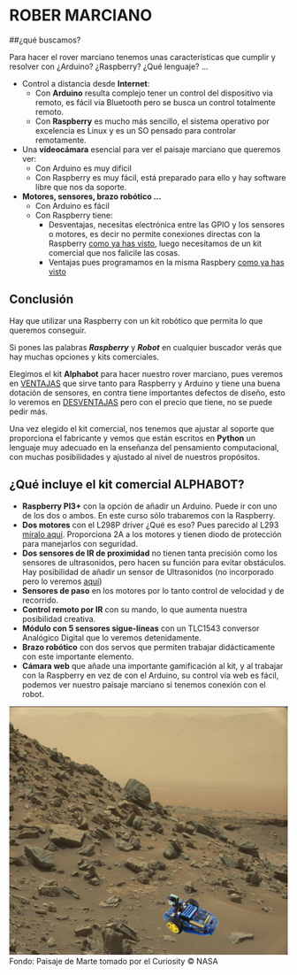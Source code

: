 # ROBER MARCIANO

##¿qué buscamos?

Para hacer el rover marciano tenemos unas características que cumplir y resolver con ¿Arduino? ¿Raspberry? ¿Qué lenguaje? ...

* Control a distancia desde **Internet**:
  * Con **Arduino** resulta complejo tener un control del dispositivo via remoto, es fácil via Bluetooth pero se busca un control totalmente remoto.
  * Con **Raspberry** es mucho más sencillo, el sistema operativo por excelencia es Linux y es un SO pensado para controlar remotamente.
* Una **vídeocámara** esencial para ver el paisaje marciano que queremos ver:
  * Con Arduino es muy dificil
  * Con Raspberry es muy fácil, está preparado para ello y hay software libre que nos da soporte.
* **Motores, sensores, brazo robótico ...**
  * Con Arduino es fácil
  * Con Raspberry tiene:
      * Desventajas, necesitas electrónica entre las GPIO y los sensores o motores, es decir no permite conexiones directas con la Raspberry [como ya has visto](https://catedu.github.io/raspberry-muy-basico/2-gpio.html), luego necesitamos de un kit comercial que nos falicile las cosas.
      * Ventajas pues programamos en la misma Raspbery [como ya has visto](https://catedu.github.io/raspberry-muy-basico/6-vnc.html)

## Conclusión

Hay que utilizar una Raspberry con un kit robótico que permita lo que queremos conseguir.

Si pones las palabras **_Raspberry_** y _**Robot**_ en cualquier buscador verás que hay muchas opciones y kits comerciales.

Elegimos el kit **Alphabot** para hacer nuestro rover marciano, pues veremos en [VENTAJAS](/ventajas.md) que sirve tanto para Raspberry y Arduino y tiene una buena dotación de sensores, en contra tiene importantes defectos de diseño, esto lo veremos en [DESVENTAJAS](/desventajas.md) pero con el precio que tiene, no se puede pedir más.

Una vez elegido el kit comercial, nos tenemos que ajustar al soporte que proporciona el fabricante y vemos que están escritos en **Python** un lenguaje muy adecuado en la enseñanza del pensamiento computacional, con muchas posibilidades y ajustado al nivel de nuestros propósitos.

## ¿Qué incluye el kit comercial ALPHABOT?

* **Raspberry PI3+** con la opción de añadir un Arduino. Puede ir con uno de los dos o ambos. En este curso sólo trabaremos con la Raspberry.
* **Dos motores** con el L298P driver ¿Qué es eso? Pues parecido al L293 [míralo aquí](https://catedu.github.io/programa-arduino-mediante-codigo/montaje_con_circuito_l293.html). Proporciona 2A a los motores y tienen diodo de protección para manejarlos con seguridad.
* **Dos sensores de IR de proximidad** no tienen tanta precisión como los sensores de ultrasonidos, pero hacen su función para evitar obstáculos. Hay posibilidad de añadir un sensor de Ultrasonidos (no incorporado pero lo veremos [aquí](/45-posibilidad-ultrasonidos.md))
* **Sensores de paso** en los motores por lo tanto control de velocidad y de recorrido.
* **Control remoto por IR** con su mando, lo que aumenta nuestra posibilidad creativa.
* **Módulo con 5 sensores sigue-líneas** con un TLC1543 conversor Analógico Digital que lo veremos detenidamente.
* **Brazo robótico** con dos servos que permiten trabajar didácticamente con este importante elemento.
* **Cámara web** que añade una importante gamificación al kit, y al trabajar con la Raspberry en vez de con el Arduino, su control vía web es fácil, podemos ver nuestro paisaje marciano si tenemos conexión con el robot.

![](/assets/apphabot1.png)
Fondo: Paisaje de Marte tomado por el Curiosity © NASA
